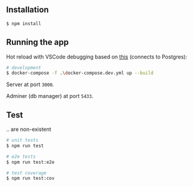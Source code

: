 ## Installation

```bash
$ npm install
```

## Running the app

Hot reload with VSCode debugging based on [this](https://blog.logrocket.com/containerized-development-nestjs-docker/) (connects to Postgres):

```bash
# development
$ docker-compose -f .\docker-compose.dev.yml up --build
```

Server at port `3000`.

Adminer (db manager) at port `5433`.

## Test

.. are non-existent

```bash
# unit tests
$ npm run test

# e2e tests
$ npm run test:e2e

# test coverage
$ npm run test:cov
```
